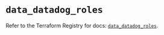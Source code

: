 # `data_datadog_roles`

Refer to the Terraform Registry for docs: [`data_datadog_roles`](https://registry.terraform.io/providers/datadog/datadog/3.62.0/docs/data-sources/roles).
